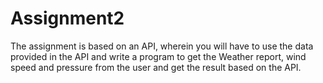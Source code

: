 # Assignment2
The assignment is based on an API, wherein you will have to use the data provided in the API and write a program to get the Weather report, wind speed and pressure from the user and get the result based on the API.
